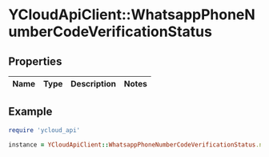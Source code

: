 # YCloudApiClient::WhatsappPhoneNumberCodeVerificationStatus

## Properties

| Name | Type | Description | Notes |
| ---- | ---- | ----------- | ----- |

## Example

```ruby
require 'ycloud_api'

instance = YCloudApiClient::WhatsappPhoneNumberCodeVerificationStatus.new()
```

